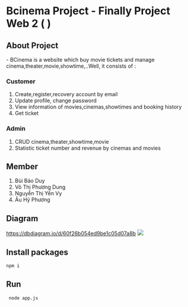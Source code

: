 # Bcinema Project - Finally Project Web 2 (  )

## About Project
<p>- BCinema is a website which buy movie tickets and manage cinema,theater,movie,showtime,..Well, it consists of :  <p>

### Customer
1. Create,register,recovery account by email
2. Update profile, change password
3. View information of movies,cinemas,showtimes and booking history
4. Get ticket

### Admin
1. CRUD cinema,theater,showtime,movie 
2. Statistic ticket number and revenue by cinemas and movies


## Member
 1. Bùi Bảo Duy 
 2. Võ Thị Phương Dung
 3. Nguyễn Thị Yến Vy
 4. Âu Hỷ Phương 

## Diagram
https://dbdiagram.io/d/60f26b054ed9be1c05d07a8b
<img src="https://imgur.com/Si2T8rq.png"/>
## Install packages
```bash
npm i
```
## Run
```bash
 node app.js 
 ```
